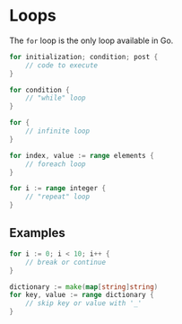 # Loops

The `for` loop is the only loop available in Go.

```go
for initialization; condition; post {
    // code to execute
}

for condition {
    // "while" loop
}

for {
    // infinite loop
}

for index, value := range elements {
    // foreach loop
}

for i := range integer {
    // "repeat" loop
}
```

## Examples
```go
for i := 0; i < 10; i++ {
    // break or continue
}

dictionary := make(map[string]string)
for key, value := range dictionary {
    // skip key or value with '_'
}
```